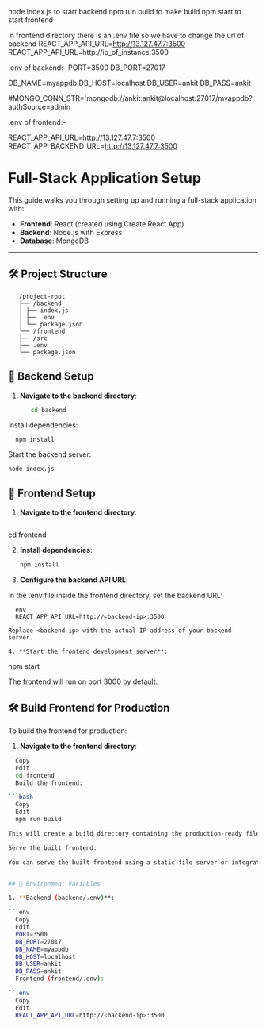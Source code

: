 node index.js to start backend 
npm run build to make build
npm start to start frontend

in frontend directory there is an .env file so we have to change the url of backend 
REACT_APP_API_URL=http://13.127.47.7:3500
REACT_APP_API_URL=http://ip_of_instance:3500

.env of backend:-
PORT=3500
DB_PORT=27017

DB_NAME=myappdb
DB_HOST=localhost
DB_USER=ankit
DB_PASS=ankit

#MONGO_CONN_STR='mongodb://ankit:ankit@localhost:27017/myappdb?authSource=admin

.env of frontend:-

REACT_APP_API_URL=http://13.127.47.7:3500
REACT_APP_BACKEND_URL=http://13.127.47.7:3500

# Full-Stack Application Setup

This guide walks you through setting up and running a full-stack application with:

- **Frontend**: React (created using Create React App)
- **Backend**: Node.js with Express
- **Database**: MongoDB

---

## 🛠️ Project Structure

```
   /project-root
   ├── /backend
   │ ├── index.js
   │ ├── .env
   │ └── package.json
   └── /frontend
   ├── /src
   ├── .env
   └── package.json
```

## 🚀 Backend Setup

1. **Navigate to the backend directory**:

   ```bash
      cd backend

Install dependencies:

```
  npm install
```
Start the backend server:

```node index.js```

## 🚀 Frontend Setup
1. **Navigate to the frontend directory**:

   ```bash
  cd frontend

2. **Install dependencies**:

   ```bash
   npm install

3. **Configure the backend API URL**:

In the .env file inside the frontend directory, set the backend URL:
```
  env
  REACT_APP_API_URL=http://<backend-ip>:3500

Replace <backend-ip> with the actual IP address of your backend server.

4. **Start the frontend development server**:

```
  npm start

The frontend will run on port 3000 by default.


## 🛠️ Build Frontend for Production
To build the frontend for production:

1. **Navigate to the frontend directory**:

```bash
  Copy
  Edit
  cd frontend
  Build the frontend:

```bash
  Copy
  Edit
  npm run build

This will create a build directory containing the production-ready files.

Serve the built frontend:

You can serve the built frontend using a static file server or integrate it with your backend server.


## 🔐 Environment Variables

1. **Backend (backend/.env)**:

```env
  Copy
  Edit
  PORT=3500
  DB_PORT=27017
  DB_NAME=myappdb
  DB_HOST=localhost
  DB_USER=ankit
  DB_PASS=ankit
  Frontend (frontend/.env):

```env
  Copy
  Edit
  REACT_APP_API_URL=http://<backend-ip>:3500
